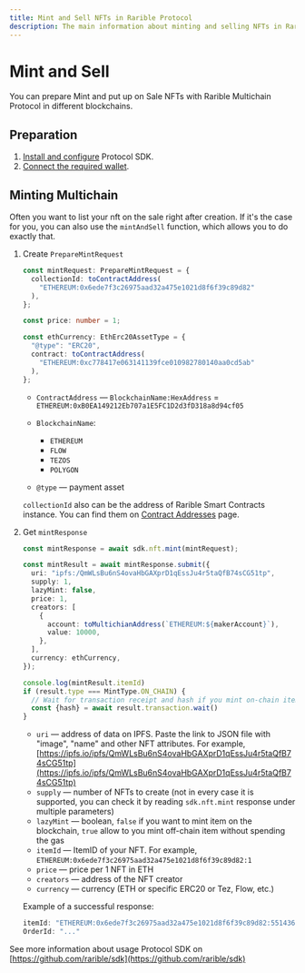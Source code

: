 ```yaml
---
title: Mint and Sell NFTs in Rarible Protocol
description: The main information about minting and selling NFTs in Rarible Multichain Protocol
---
```


# Mint and Sell

You can prepare Mint and put up on Sale NFTs with Rarible Multichain Protocol in different blockchains.

## Preparation

1. [Install and configure](https://docs.rarible.org/union-sdk/#installation) Protocol SDK.
2. [Connect the required wallet](https://docs.rarible.org/union-sdk/#metamask-integration-with-rarible).

## Minting Multichain

Often you want to list your nft on the sale right after creation. If it's the case for you, you can also use the `mintAndSell` function, which allows you to do exactly that.

1. Create `PrepareMintRequest`

    ```typescript
    const mintRequest: PrepareMintRequest = {
      collectionId: toContractAddress(
        "ETHEREUM:0x6ede7f3c26975aad32a475e1021d8f6f39c89d82"
      ),
    };
   
    const price: number = 1;
   
    const ethCurrency: EthErc20AssetType = {
      "@type": "ERC20",
      contract: toContractAddress(
        "ETHEREUM:0xc778417e063141139fce010982780140aa0cd5ab"
      ),
    };   
    ```

    * `ContractAddress` — `BlockchainName:HexAddress` = `ETHEREUM:0xB0EA149212Eb707a1E5FC1D2d3fD318a8d94cf05`
    * `BlockchainName`:

        * `ETHEREUM`
        * `FLOW`
        * `TEZOS`
        * `POLYGON`

    * `@type` — payment asset

    `collectionId` also can be the address of Rarible Smart Contracts instance. You can find them on [Contract Addresses](../ethereum/contract-addresses.md) page.

2. Get `mintResponse`

    ```typescript
    const mintResponse = await sdk.nft.mint(mintRequest);
    
    const mintResult = await mintResponse.submit({
      uri: "ipfs:/QmWLsBu6nS4ovaHbGAXprD1qEssJu4r5taQfB74sCG51tp",
      supply: 1,
      lazyMint: false,
      price: 1,
      creators: [
        {
          account: toMultichianAddress(`ETHEREUM:${makerAccount}`),
          value: 10000,
        },
      ],
      currency: ethCurrency,   
    });
   
    console.log(mintResult.itemId)
    if (result.type === MintType.ON_CHAIN) {
      // Wait for transaction receipt and hash if you mint on-chain item, unnecessary if off-chain
      const {hash} = await result.transaction.wait()
    } 
    ```

    * `uri` — address of data on IPFS. Paste the link to JSON file with "image", "name" and other NFT attributes. For example, [https://ipfs.io/ipfs/QmWLsBu6nS4ovaHbGAXprD1qEssJu4r5taQfB74sCG51tp](https://ipfs.io/ipfs/QmWLsBu6nS4ovaHbGAXprD1qEssJu4r5taQfB74sCG51tp)
    * `supply` — number of NFTs to create (not in every case it is supported, you can check it by reading `sdk.nft.mint` response under multiple parameters)
    * `lazyMint` — boolean, `false` if you want to mint item on the blockchain, `true` allow to you mint off-chain item without spending the gas
    * `itemId` —  ItemID of your NFT. For example, `ETHEREUM:0x6ede7f3c26975aad32a475e1021d8f6f39c89d82:1`
    * `price` — price per 1 NFT in ETH
    * `creators` — address of the NFT creator
    * `currency` — currency (ETH or specific ERC20 or Tez, Flow, etc.)

    Example of a successful response:

    ```typescript
    itemId: "ETHEREUM:0x6ede7f3c26975aad32a475e1021d8f6f39c89d82:55143609719300586327244080327388661151936544170854464635146779205246455382047";
    OrderId: "..."
    ```

See more information about usage Protocol SDK on [https://github.com/rarible/sdk](https://github.com/rarible/sdk)
